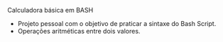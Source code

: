 Calculadora básica em BASH   <img src="">
- Projeto pessoal com o objetivo de praticar a sintaxe do Bash Script.
- Operações aritméticas entre dois valores.
